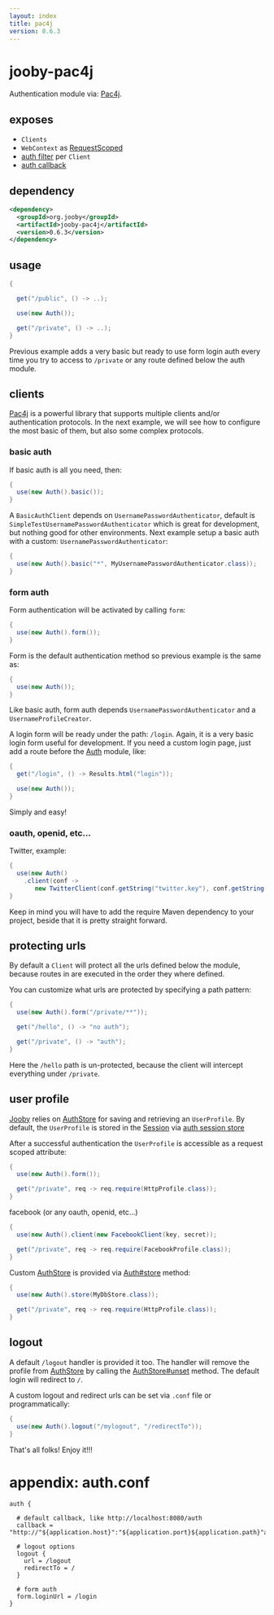 ```yaml
---
layout: index
title: pac4j
version: 0.6.3
---
```


# jooby-pac4j

Authentication module via: [Pac4j](https://github.com/pac4j/pac4j).

## exposes

* ```Clients```
* ```WebContext``` as [RequestScoped](/apidocs/org/jooby/RequestedScoped.html)
* [auth filter](/apidocs/org/jooby/Route.Filter.html) per ```Client```
* [auth callback](/apidocs/org/jooby/Route.Filter.html)

## dependency

```xml
<dependency>
  <groupId>org.jooby</groupId>
  <artifactId>jooby-pac4j</artifactId>
  <version>0.6.3</version>
</dependency>
```

## usage

```java
{

  get("/public", () -> ..);

  use(new Auth());

  get("/private", () -> ..);
}
```

Previous example adds a very basic but ready to use form login auth every time you try to
access to ```/private``` or any route defined below the auth module.


## clients
[Pac4j](https://github.com/pac4j/pac4j) is a powerful library that supports multiple clients and/or authentication protocols. In
the next example, we will see how to configure the most basic of them, but also some complex protocols.

### basic auth

If basic auth is all you need, then:


```java
{
  use(new Auth().basic());
}
```

A ```BasicAuthClient``` depends on ```UsernamePasswordAuthenticator```, default is
```SimpleTestUsernamePasswordAuthenticator``` which is great for development, but nothing good
for other environments. Next example setup a basic auth with a custom:
```UsernamePasswordAuthenticator```:

```java
{
  use(new Auth().basic("*", MyUsernamePasswordAuthenticator.class));
}
```

### form auth
Form authentication will be activated by calling ```form```:

```java
{
  use(new Auth().form());
}
```

Form is the default authentication method so previous example is the same as:

```java
{
  use(new Auth());
}
```

Like basic auth, form auth depends ```UsernamePasswordAuthenticator``` and a ```UsernameProfileCreator```.

A login form will be ready under the path: ```/login```. Again, it is a very basic login
form useful for development. If you need a custom login page, just add a route before the
[Auth](/apidocs/org/jooby/pack4j/Auth.html) module, like:
</p>

```java
{
  get("/login", () -> Results.html("login"));

  use(new Auth());
}
```

Simply and easy!

### oauth, openid, etc...

Twitter, example:

```java
{
  use(new Auth()
    .client(conf ->
       new TwitterClient(conf.getString("twitter.key"), conf.getString("twitter.secret"))));
}
```

Keep in mind you will have to add the require Maven dependency to your project, beside that it is
pretty straight forward.


## protecting urls

By default a ```Client``` will protect all the urls defined below the module, because routes in
are executed in the order they where defined.

You can customize what urls are protected by specifying a path pattern:

```java
{
  use(new Auth().form("/private/**"));

  get("/hello", () -> "no auth");

  get("/private", () -> "auth");
}
```

Here the ```/hello``` path is un-protected, because the client will intercept everything
under ```/private```.

## user profile

[Jooby](http://jooby.org) relies on [AuthStore](/apidocs/org/jooby/pac4j/AuthStore.html) for saving and retrieving an ```UserProfile```. By default,
the ```UserProfile``` is stored in the [Session]({{defcods}}/Session.html) via [auth session store]({{defcods}}/pack4j/AuthSessionStore.html)

After a successful authentication the ```UserProfile``` is accessible as a request scoped attribute:

```java
{
  use(new Auth().form());

  get("/private", req -> req.require(HttpProfile.class));
}
```

facebook (or any oauth, openid, etc...)

```java
{
  use(new Auth().client(new FacebookClient(key, secret));

  get("/private", req -> req.require(FacebookProfile.class));
}
```

Custom [AuthStore](/apidocs/org/jooby/pac4j/AuthStore.html) is provided via [Auth#store](/apidocs/org/jooby/pac4j/Auth.html) method:

```java
{
  use(new Auth().store(MyDbStore.class));

  get("/private", req -> req.require(HttpProfile.class));
}
```

## logout

A default ```/logout``` handler is provided it too. The handler will remove the profile
from [AuthStore](/apidocs/org/jooby/pac4j/AuthStore.html) by calling the [AuthStore#unset](/apidocs/org/jooby/pac4j/AuthStore.html) method. The default login
will redirect to ```/```.

A custom logout and redirect urls can be set via ```.conf``` file or programmatically:

```java
{
  use(new Auth().logout("/mylogout", "/redirectTo"));
}
```

That's all folks! Enjoy it!!!

# appendix: auth.conf

```properties
auth {

  # default callback, like http://localhost:8080/auth
  callback = "http://"${application.host}":"${application.port}${application.path}"auth"

  # logout options
  logout {
    url = /logout
    redirectTo = /
  }

  # form auth
  form.loginUrl = /login
}

```
